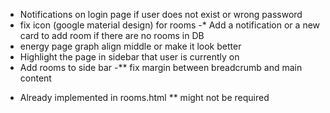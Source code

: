 - Notifications on login page if user does not exist or wrong password
- fix icon (google material design) for rooms
-* Add a notification or a new card to add room if there are no rooms in DB
- energy page graph align middle or make it look better
- Highlight the page in sidebar that user is currently on
- Add rooms to side bar
-** fix margin between breadcrumb and main content

* Already implemented in rooms.html
** might not be required